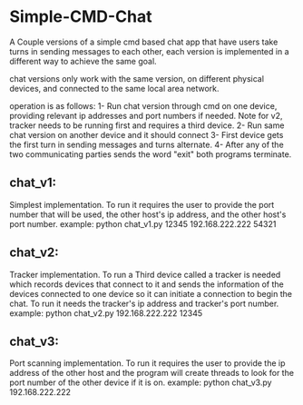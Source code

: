 # Simple-CMD-Chat
A Couple versions of a simple cmd based chat app that have users take turns in sending messages to each other, each version is implemented in a different way to achieve the same goal.

chat versions only work with the same version, on different physical devices, and connected to the same local area network.

operation is as follows:
1- Run chat version through cmd on one device, providing relevant ip addresses and port numbers if needed. Note for v2, tracker needs to be running first and requires a third device.
2- Run same chat version on another device and it should connect
3- First device gets the first turn in sending messages and turns alternate.
4- After any of the two communicating parties sends the word "exit" both programs terminate.

## chat_v1:
Simplest implementation. To run it requires the user to provide the port number that will be used, the other host's ip address, and the other host's port number.
example: python chat_v1.py 12345 192.168.222.222 54321

## chat_v2:
Tracker implementation. To run a Third device called a tracker is needed which records devices that connect to it and sends the information of the devices connected to one device so it can initiate a connection to begin the chat. To run it needs the tracker's ip address and tracker's port number.
example: python chat_v2.py 192.168.222.222 12345

## chat_v3:
Port scanning implementation. To run it requires the user to provide the ip address of the other host and the program will create threads to look for the port number of the other device if it is on.
example: python chat_v3.py 192.168.222.222
